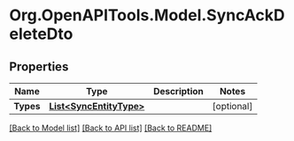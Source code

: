 # Org.OpenAPITools.Model.SyncAckDeleteDto

## Properties

Name | Type | Description | Notes
------------ | ------------- | ------------- | -------------
**Types** | [**List&lt;SyncEntityType&gt;**](SyncEntityType.md) |  | [optional] 

[[Back to Model list]](../../README.md#documentation-for-models) [[Back to API list]](../../README.md#documentation-for-api-endpoints) [[Back to README]](../../README.md)

